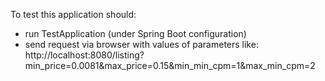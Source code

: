 
To test this application should:
- run TestApplication (under Spring Boot configuration)
- send request via browser with values of parameters like:
  http://localhost:8080/listing?min_price=0.0081&max_price=0.15&min_min_cpm=1&max_min_cpm=2